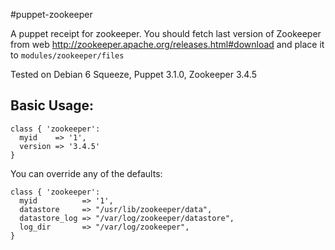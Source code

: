 #puppet-zookeeper


A puppet receipt for zookeeper. You should fetch last version of Zookeeper from web http://zookeeper.apache.org/releases.html#download and place it to `modules/zookeeper/files`

Tested on Debian 6 Squeeze, Puppet 3.1.0, Zookeeper 3.4.5

## Basic Usage:

    class { 'zookeeper':
      myid    => '1',
      version => '3.4.5'
    }

You can override any of the defaults:

    class { 'zookeeper':
      myid          => '1',
      datastore     => "/usr/lib/zookeeper/data",
      datastore_log => "/var/log/zookeeper/datastore",
      log_dir       => "/var/log/zookeeper",
    }

